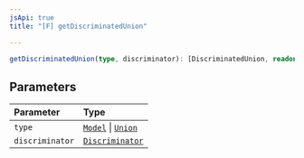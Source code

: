 ```yaml
---
jsApi: true
title: "[F] getDiscriminatedUnion"

---
```

```ts
getDiscriminatedUnion(type, discriminator): [DiscriminatedUnion, readonly Diagnostic[]]
```

## Parameters

| Parameter | Type |
| :------ | :------ |
| `type` | [`Model`](../interfaces/Model.md) \| [`Union`](../interfaces/Union.md) |
| `discriminator` | [`Discriminator`](../interfaces/Discriminator.md) |
